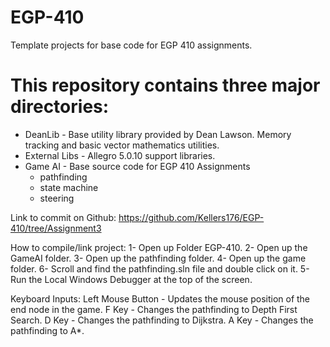 # EGP-410
Template projects for base code for EGP 410 assignments.

# This repository contains three major directories:
 * DeanLib - Base utility library provided by Dean Lawson. Memory tracking and basic vector mathematics utilities.
 * External Libs - Allegro 5.0.10 support libraries.
 * Game AI - Base source code for EGP 410 Assignments
   * pathfinding
   * state machine
   * steering

Link to commit on Github: 
https://github.com/Kellers176/EGP-410/tree/Assignment3

How to compile/link project: 
1- Open up Folder EGP-410.
2- Open up the GameAI folder.
3- Open up the pathfinding folder.
4- Open up the game folder.
6- Scroll and find the pathfinding.sln file and double click on it.
5- Run the Local Windows Debugger at the top of the screen.

Keyboard Inputs:
Left Mouse Button - Updates the mouse position of the end node in the game.
F Key - Changes the pathfinding to Depth First Search.
D Key - Changes the pathfinding to Dijkstra.
A Key - Changes the pathfinding to A*.
